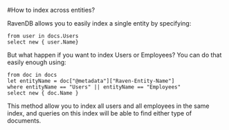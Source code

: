 #How to index across entities?

RavenDB allows you to easily index a single entity by specifying:

    from user in docs.Users
    select new { user.Name}

But what happen if you want to index Users or Employees? You can do that easily enough using:

    from doc in docs
    let entityName = doc["@metadata"]["Raven-Entity-Name"]
    where entityName == "Users" || entityName == "Employees"
    select new { doc.Name }

This method allow you to index all users and all employees in the same index, and queries on this index will be able to find either type of documents.